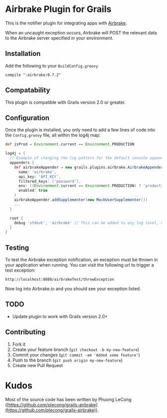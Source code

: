 # Airbrake Plugin for Grails

This is the notifier plugin for integrating apps with [Airbrake](http://airbrake.io).

When an uncaught exception occurs, Airbrake will POST the relevant data to the Airbrake server specified in your environment.

## Installation

Add the following to your `BuildConfig.groovy`

```
compile ":airbrake:0.7.2"
```

## Compatability

This plugin is compatible with Grails version 2.0 or greater.

## Configuration

Once the plugin is installed, you only need to add a few lines of code into the `Config.groovy` file, all within the log4j map:

```groovy
def isProd = Environment.current == Environment.PRODUCTION

log4j = {
  // Example of changing the log pattern for the default console appender:
  appenders {
    def airbrakeAppender = new grails.plugins.airbrake.AirbrakeAppender (
      name: 'airbrake',
      api_key: 'API_KEY',
      filtered_keys: ['password'],
      env: ((Environment.current == Environment.PRODUCTION) ? 'production' : 'development'),
      enabled: true
    )
    airbrakeAppender.addSupplementer(new MockUserSupplementer())
    ...
  }

  root {
    debug 'stdout', 'airbrake' // This can be added to any log level, not only 'debug'
  }
}
```

## Testing

To test the Airbrake exception notification, an exception must be thrown in your application when running. You can visit the following url to trigger a test exception:

```
http://localhost:8080/airbrakeTest/throwException
```

Now log into Airbrake.io and you should see your exception listed.

## TODO

* Update plugin to work with Grails version 2.0+

## Contributing

1. Fork it
2. Create your feature branch (`git checkout -b my-new-feature`)
3. Commit your changes (`git commit -am 'Added some feature'`)
4. Push to the branch (`git push origin my-new-feature`)
5. Create new Pull Request

# Kudos

Most of the source code has been written by Phuong LeCong ([https://github.com/plecong/grails-airbrake](https://github.com/plecong/grails-airbrake)).
